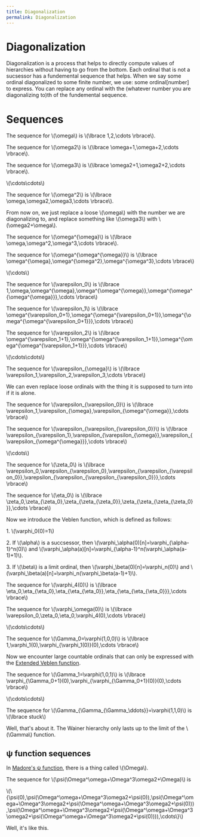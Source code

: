 ```yaml
---
title: Diagonalization
permalink: Diagonalization
---
```

# Diagonalization











Diagonalization is a process that helps to directly compute values of
hierarchies without having to go from the bottom. Each ordinal that is
not a sucsessor has a fundemental sequence that helps. When we say some
ordinal diagonalized to some finite number, we use: some
ordinal\[number\] to express. You can replace any ordinal with the
(whatever number you are diagonalizing to)th of the fundemental
sequence.

# <span id="Sequences" class="mw-headline">Sequences</span>

The sequence for \\(\\omega\\) is \\(\\lbrace 1,2,\\cdots \\rbrace\\).

The sequence for \\(\\omega2\\) is \\(\\lbrace
\\omega+1,\\omega+2,\\cdots \\rbrace\\).

The sequence for \\(\\omega3\\) is \\(\\lbrace
\\omega2+1,\\omega2+2,\\cdots \\rbrace\\).

\\(\\cdots\\cdots\\)

The sequence for \\(\\omega^2\\) is \\(\\lbrace
\\omega,\\omega2,\\omega3,\\cdots \\rbrace\\).

From now on, we just replace a loose \\(\\omega\\) with the number we
are diagonalizing to, and replace something like \\(\\omega3\\) with
\\(\\omega2+\\omega\\).

The sequence for \\(\\omega^{\\omega}\\) is \\(\\lbrace
\\omega,\\omega^2,\\omega^3,\\cdots \\rbrace\\).

The sequence for \\(\\omega^{\\omega^{\\omega}}\\) is \\(\\lbrace
\\omega^{\\omega},\\omega^{\\omega^2},\\omega^{\\omega^3},\\cdots
\\rbrace\\)

\\(\\cdots\\)

The sequence for \\(\\varepsilon\_0\\) is \\(\\lbrace
1,\\omega,\\omega^{\\omega},\\omega^{\\omega^{\\omega}},\\omega^{\\omega^{\\omega^{\\omega}}},\\cdots
\\rbrace\\)

The sequence for \\(\\varepsilon\_1\\) is \\(\\lbrace
\\omega^{\\varepsilon\_0+1},\\omega^{\\omega^{\\varepsilon\_0+1}},\\omega^{\\omega^{\\omega^{\\varepsilon\_0+1}}},\\cdots
\\rbrace\\)

The sequence for \\(\\varepsilon\_2\\) is \\(\\lbrace
\\omega^{\\varepsilon\_1+1},\\omega^{\\omega^{\\varepsilon\_1+1}},\\omega^{\\omega^{\\omega^{\\varepsilon\_1+1}}},\\cdots
\\rbrace\\)

\\(\\cdots\\cdots\\)

The sequence for \\(\\varepsilon\_{\\omega}\\) is \\(\\lbrace
\\varepsilon\_1,\\varepsilon\_2,\\varepsilon\_3,\\cdots \\rbrace\\)

We can even replace loose ordinals with the thing it is supposed to turn
into if it is alone.

The sequence for \\(\\varepsilon\_{\\varepsilon\_0}\\) is \\(\\lbrace
\\varepsilon\_1,\\varepsilon\_{\\omega},\\varepsilon\_{\\omega^{\\omega}},\\cdots
\\rbrace\\)

The sequence for \\(\\varepsilon\_{\\varepsilon\_{\\varepsilon\_0}}\\)
is \\(\\lbrace
\\varepsilon\_{\\varepsilon\_1},\\varepsilon\_{\\varepsilon\_{\\omega}},\\varepsilon\_{\\varepsilon\_{\\omega^{\\omega}}},\\cdots
\\rbrace\\)

\\(\\cdots\\)

The sequence for \\(\\zeta\_0\\) is \\(\\lbrace
\\varepsilon\_0,\\varepsilon\_{\\varepsilon\_0},\\varepsilon\_{\\varepsilon\_{\\varepsilon\_0}},\\varepsilon\_{\\varepsilon\_{\\varepsilon\_{\\varepsilon\_0}}},\\cdots
\\rbrace\\)

The sequence for \\(\\eta\_0\\) is \\(\\lbrace
\\zeta\_0,\\zeta\_{\\zeta\_0},\\zeta\_{\\zeta\_{\\zeta\_0}},\\zeta\_{\\zeta\_{\\zeta\_{\\zeta\_0}}},\\cdots
\\rbrace\\)

Now we introduce the Veblen function, which is defined as follows:

1\. \\(\\varphi\_0(0)=1\\)

2\. If \\(\\alpha\\) is a succsessor, then
\\(\\varphi\_\\alpha(0)\[n\]=\\varphi\_{\\alpha-1}^n(0)\\) and
\\(\\varphi\_\\alpha(a)\[n\]=\\varphi\_{\\alpha-1}^n(\\varphi\_\\alpha(a-1)+1)\\).

3\. If \\(\\beta\\) is a limit ordinal, then
\\(\\varphi\_\\beta(0)\[n\]=\\varphi\_n(0)\\) and
\\(\\varphi\_\\beta(a)\[n\]=\\varphi\_n(\\varphi\_\\beta(a-1)+1)\\).

The sequence for \\(\\varphi\_4(0)\\) is \\(\\lbrace
\\eta\_0,\\eta\_{\\eta\_0},\\eta\_{\\eta\_{\\eta\_0}},\\eta\_{\\eta\_{\\eta\_{\\eta\_0}}},\\cdots
\\rbrace\\)

The sequence for \\(\\varphi\_\\omega(0)\\) is \\(\\lbrace
\\varepsilon\_0,\\zeta\_0,\\eta\_0,\\varphi\_4(0),\\cdots \\rbrace\\)

\\(\\cdots\\cdots\\)

The sequence for \\(\\Gamma\_0=\\varphi(1,0,0)\\) is \\(\\lbrace
1,\\varphi\_1(0),\\varphi\_{\\varphi\_1(0)}(0),\\cdots \\rbrace\\)

Now we encounter large countable ordinals that can only be expressed
with the [Extended Veblen
function](/Extended_Veblen_function "Extended Veblen function").

The sequence for \\(\\Gamma\_1=\\varphi(1,0,1)\\) is \\(\\lbrace
\\varphi\_{\\Gamma\_0+1}(0),\\varphi\_{\\varphi\_{\\Gamma\_0+1}(0)}(0),\\cdots
\\rbrace\\)

\\(\\cdots\\cdots\\)

The sequence for
\\(\\Gamma\_{\\Gamma\_{\\Gamma\_\\ddots}}=\\varphi(1,1,0)\\) is
\\(\\lbrace stuck\\)

Well, that's about it. The Wainer hierarchy only lasts up to the limit
of the \\(\\Gamma\\) function.

## ψ function sequences

In [Madore's ψ
function](/Madore%27s_%CF%88_function "Madore's ψ function"),
there is a thing called \\(\\Omega\\).

The sequence for \\(\\psi(\\Omega^\\omega+\\Omega^3\\omega2+\\Omega)\\)
is

\\(\\{\\psi(0),\\psi(\\Omega^\\omega+\\Omega^3\\omega2+\\psi(0)),\\psi(\\Omega^\\omega+\\Omega^3\\omega2+\\psi(\\Omega^\\omega+\\Omega^3\\omega2+\\psi(0))),\\psi(\\Omega^\\omega+\\Omega^3\\omega2+\\psi(\\Omega^\\omega+\\Omega^3\\omega2+\\psi(\\Omega^\\omega+\\Omega^3\\omega2+\\psi(0)))),\\cdots\\}\\)

Well, it's like this.


